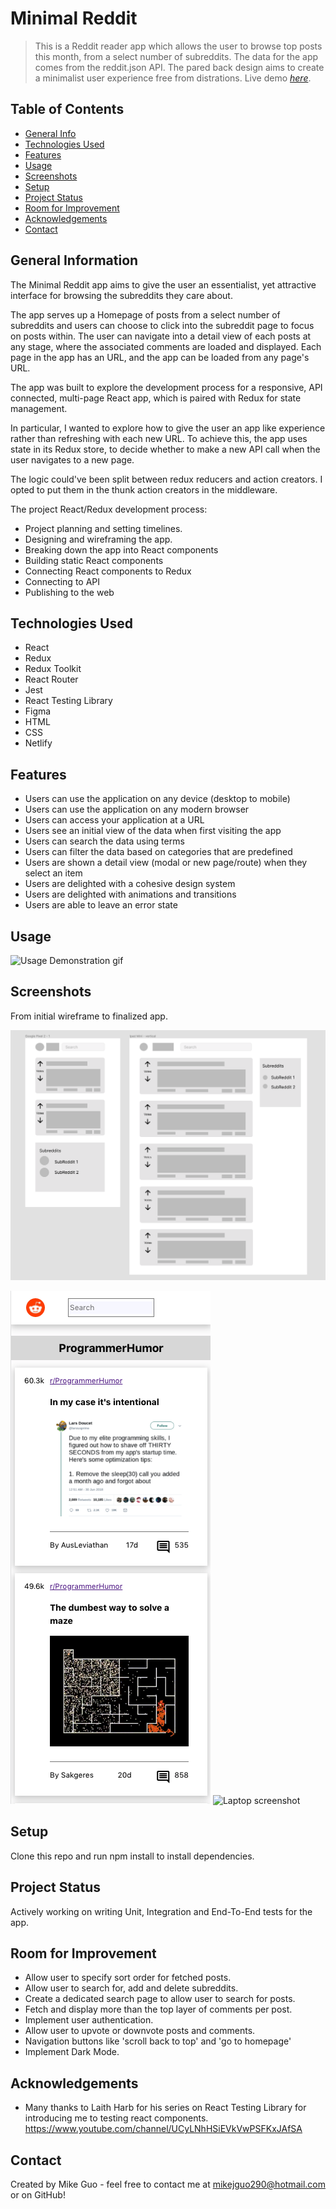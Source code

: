 # Minimal Reddit
> This is a Reddit reader app which allows the user to browse top posts this month, from a select number of subreddits. The data for the app comes from the reddit.json API. The pared back design aims to create a minimalist user experience free from distrations.
> Live demo [_here_](https://minimal-reddit.netlify.app/). <!-- If you have the project hosted somewhere, include the link here. -->

## Table of Contents
* [General Info](#general-information)
* [Technologies Used](#technologies-used)
* [Features](#features)
* [Usage](#usage)
* [Screenshots](#screenshots)
* [Setup](#setup)
* [Project Status](#project-status)
* [Room for Improvement](#room-for-improvement)
* [Acknowledgements](#acknowledgements)
* [Contact](#contact)
<!-- * [License](#license) -->


## General Information
The Minimal Reddit app aims to give the user an essentialist, yet attractive interface for browsing the subreddits they care about.

The app serves up a Homepage of posts from a select number of subreddits and users can choose to click into the subreddit page to focus on posts within. The user can navigate into a detail view of each posts at any stage, where the associated comments are loaded and displayed. Each page in the app has an URL, and the app can be loaded from any page's URL.

The app was built to explore the development process for a responsive, API connected, multi-page React app, which is paired with Redux for state management. 

In particular, I wanted to explore how to give the user an app like experience rather than refreshing with each new URL. To achieve this, the app uses state in its Redux store, to decide whether to make a new API call when the user navigates to a new page. 

The logic could've been split between redux reducers and action creators. I opted to put them in the thunk action creators in the middleware.

The project  React/Redux development process:

- Project planning and setting timelines.
- Designing and wireframing the app.
- Breaking down the app into React components
- Building static React components
- Connecting React components to Redux
- Connecting to API
- Publishing to the web
## Technologies Used
- React
- Redux
- Redux Toolkit
- React Router
- Jest
- React Testing Library
- Figma
- HTML
- CSS
- Netlify
## Features
- Users can use the application on any device (desktop to mobile)
- Users can use the application on any modern browser
- Users can access your application at a URL
- Users see an initial view of the data when first visiting the app
- Users can search the data using terms
- Users can filter the data based on categories that are predefined
- Users are shown a detail view (modal or new page/route) when they select an item
- Users are delighted with a cohesive design system
- Users are delighted with animations and transitions
- Users are able to leave an error state

## Usage
![Usage Demonstration gif](./images/todo_demo.gif)
<!-- If you have screenshots you'd like to share, include them here. -->
## Screenshots
From initial wireframe to finalized app.

![Wireframe screenshot](./src/images/wireframes.png)

![Mobile screenshot](./src/images/mobile_screenshot.png) ![Laptop screenshot](./images/laptop_screenshot.png)
## Setup
Clone this repo and run npm install to install dependencies. 

## Project Status
Actively working on writing Unit, Integration and End-To-End tests for the app.
## Room for Improvement
- Allow user to specify sort order for fetched posts.
- Allow user to search for, add and delete subreddits.
- Create a dedicated search page to allow user to search for posts.
- Fetch and display more than the top layer of comments per post.
- Implement user authentication.
- Allow user to upvote or downvote posts and comments.
- Navigation buttons like 'scroll back to top' and 'go to homepage'
- Implement Dark Mode.
## Acknowledgements
- Many thanks to Laith Harb for his series on React Testing Library for introducing me to testing react components. 
https://www.youtube.com/channel/UCyLNhHSiEVkVwPSFKxJAfSA
## Contact
Created by Mike Guo - feel free to contact me at mikejguo290@hotmail.com or on GitHub!